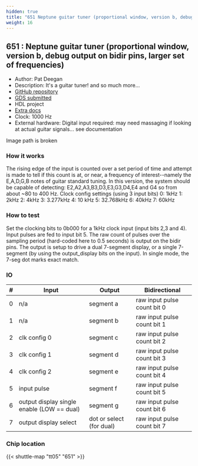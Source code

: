 ```yaml
---
hidden: true
title: "651 Neptune guitar tuner (proportional window, version b, debug output on bidir pins, larger set of frequencies)"
weight: 16
---
```


## 651 : Neptune guitar tuner (proportional window, version b, debug output on bidir pins, larger set of frequencies)

* Author: Pat Deegan
* Description: It's a guitar tuner!  and so much more... 
* [GitHub repository](https://github.com/psychogenic/tt04-neptune)
* [GDS submitted](https://github.com/psychogenic/tt04-neptune/actions/runs/6519352258)
* HDL project
* [Extra docs](https://inductive-kickback.com/projects/neptune/)
* Clock: 1000 Hz
* External hardware: Digital input required: may need massaging if looking at actual guitar signals... see documentation

Image path is broken

### How it works

The rising edge of the input is counted over a set period of time
and attempt is made to tell if this count is at, or near, a
frequency of interest--namely the E,A,D,G,B notes of guitar
standard tuning.
In this version, the system should be capable of detecting:
E2,A2,A3,B3,D3,E3,G3,D4,E4 and G4 so from about ~80 to 400 Hz.
Clock config settings (using 3 input bits)
0: 1kHz
1: 2kHz
2: 4kHz
3: 3.277kHz
4: 10 kHz
5: 32.768kHz
6: 40kHz
7: 60kHz


### How to test

Set the clocking bits to 0b000 for a 1kHz clock input (input bits
2,3 and 4).
Input pulses are fed to input bit 5.  The raw count of pulses over
the sampling period (hard-coded here to 0.5 seconds) is output on
the bidir pins.  The output is setup to drive a dual 7-segment display, or a single 7-segment (by using the output_display bits on
the input).  In single mode, the 7-seg dot marks exact match.


### IO

| # | Input        | Output       | Bidirectional      |
|---|--------------|--------------| -------------------|
| 0 | n/a  | segment a | raw input pulse count bit 0 |
| 1 | n/a  | segment b | raw input pulse count bit 1 |
| 2 | clk config 0  | segment c | raw input pulse count bit 2 |
| 3 | clk config 1  | segment d | raw input pulse count bit 3 |
| 4 | clk config 2  | segment e | raw input pulse count bit 4 |
| 5 | input pulse  | segment f | raw input pulse count bit 5 |
| 6 | output display single enable (LOW == dual)  | segment g | raw input pulse count bit 6 |
| 7 | output display select  | dot or select (for dual) | raw input pulse count bit 7 |

### Chip location

{{< shuttle-map "tt05" "651" >}}
